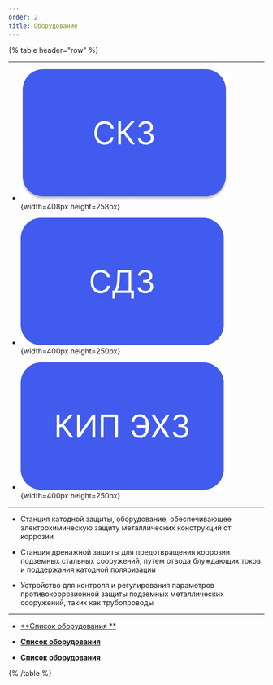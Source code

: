 ```yaml
---
order: 2
title: Оборудование
---
```


{% table header="row" %}

---

*  ![](./oborudovanie.png){width=408px height=258px}

*  ![](./oborudovanie-3.png){width=400px height=250px}

*  ![](./oborudovanie-2.png){width=400px height=250px}

---

*  Станция катодной защиты, оборудование, обеспечивающее электрохимическую защиту металлических конструкций от коррозии

*  Станция дренажной защиты для предотвращения коррозии подземных стальных сооружений, путем отвода блуждающих токов и поддержания катодной поляризации

*  Устройство для контроля и регулирования параметров противокоррозионной защиты подземных металлических сооружений, таких как трубопроводы

---

*  [\*\*Список оборудования \*\*](./skz/_index)

*  [**Список оборудования**](./sdz)

*  [**Список оборудования**](./asm-ekhz)

{% /table %}

